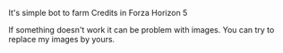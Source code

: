 It's simple bot to farm Credits in Forza Horizon 5

If something doesn't work it can be problem with images. You can try to replace my images by yours.
